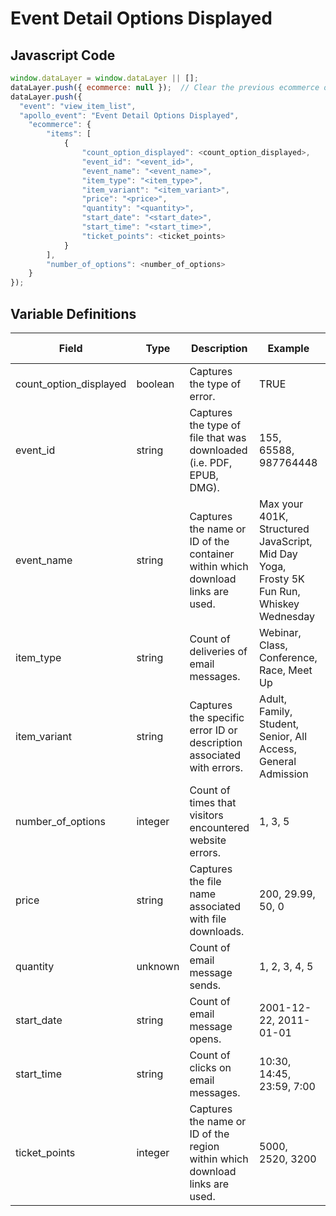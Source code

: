 # Event Detail Options Displayed

### 

## Javascript Code
```js
window.dataLayer = window.dataLayer || [];
dataLayer.push({ ecommerce: null });  // Clear the previous ecommerce object.
dataLayer.push({
  "event": "view_item_list",
  "apollo_event": "Event Detail Options Displayed",
    "ecommerce": {
        "items": [
            {
                "count_option_displayed": <count_option_displayed>,
                "event_id": "<event_id>",
                "event_name": "<event_name>",
                "item_type": "<item_type>",
                "item_variant": "<item_variant>",
                "price": "<price>",
                "quantity": "<quantity>",
                "start_date": "<start_date>",
                "start_time": "<start_time>",
                "ticket_points": <ticket_points>
            }
        ],
        "number_of_options": <number_of_options>
    }
});
```

## Variable Definitions

|Field|Type|Description|Example|Pattern|Min Length|Max Length|Minimum|Maximum|Multiple Of|
| --- | --- | --- | --- | --- | --- | --- | --- | --- | --- |
|count_option_displayed|boolean|Captures the type of error.|TRUE|||||||
|event_id|string|Captures the type of file that was downloaded \(i.e. PDF, EPUB, DMG\).|155, 65588, 987764448|||||||
|event_name|string|Captures the name or ID of the container within which download links are used.|Max your 401K, Structured JavaScript, Mid Day Yoga, Frosty 5K Fun Run, Whiskey Wednesday|||||||
|item_type|string|Count of deliveries of email messages.|Webinar, Class, Conference, Race, Meet Up|||||||
|item_variant|string|Captures the specific error ID or description associated with errors.|Adult, Family, Student, Senior, All Access, General Admission|||||||
|number_of_options|integer|Count of times that visitors encountered website errors.|1, 3, 5|||||||
|price|string|Captures the file name associated with file downloads.|200, 29.99, 50, 0|^[0-9]*(\.[0-9]{1,2})?$||||||
|quantity|unknown|Count of email message sends.|1, 2, 3, 4, 5||||1|||
|start_date|string|Count of email message opens.|2001-12-22, 2011-01-01|^([0-9]{4})-(1[0-2]|0[1-9])-(3[01]|0[1-9]|[12][0-9])$||||||
|start_time|string|Count of clicks on email messages.|10:30, 14:45, 23:59, 7:00|^[0-2][0-9]:[0-5][0-9]||||||
|ticket_points|integer|Captures the name or ID of the region within which download links are used.|5000, 2520, 3200|||||||




